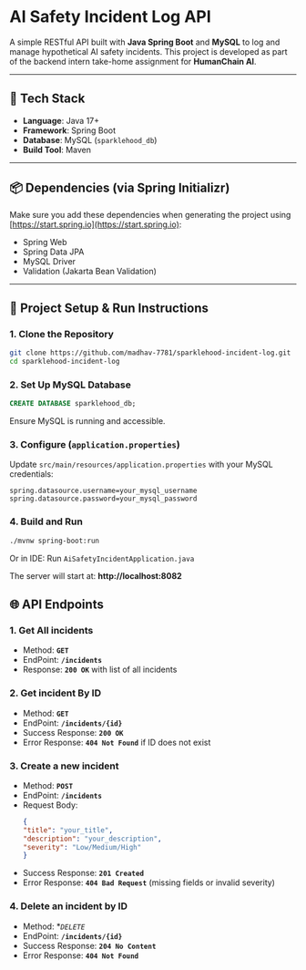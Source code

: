 # AI Safety Incident Log API

A simple RESTful API built with **Java Spring Boot** and **MySQL** to log and manage hypothetical AI safety incidents. This project is developed as part of the backend intern take-home assignment for **HumanChain AI**.

---

## 🚀 Tech Stack

- **Language**: Java 17+
- **Framework**: Spring Boot
- **Database**: MySQL (`sparklehood_db`)
- **Build Tool**: Maven

---

## 📦 Dependencies (via Spring Initializr)

Make sure you add these dependencies when generating the project using [https://start.spring.io](https://start.spring.io):

- Spring Web
- Spring Data JPA
- MySQL Driver
- Validation (Jakarta Bean Validation)

---

## 🔧 Project Setup & Run Instructions

### 1. Clone the Repository

```bash
git clone https://github.com/madhav-7781/sparklehood-incident-log.git
cd sparklehood-incident-log
```

### 2. Set Up MySQL Database
```sql
CREATE DATABASE sparklehood_db;
```
Ensure MySQL is running and accessible.


### 3. Configure (```application.properties```)
Update ```src/main/resources/application.properties``` with your MySQL credentials:

```properties
spring.datasource.username=your_mysql_username
spring.datasource.password=your_mysql_password
```

### 4. Build and Run
```bash
./mvnw spring-boot:run
```
Or in IDE: Run ```AiSafetyIncidentApplication.java```

The server will start at: **http://localhost:8082**

## 🌐 API Endpoints

### 1. Get All incidents
- Method: **`GET`**
- EndPoint: **`/incidents`**
- Response: **`200 OK`** with list of all incidents

### 2. Get incident By ID
- Method: **`GET`**
- EndPoint: **`/incidents/{id}`**
- Success Response: **`200 OK`**
- Error Response: **`404 Not Found`** if ID does not exist

### 3. Create a new incident
- Method: **`POST`**
- EndPoint: **`/incidents`**
- Request Body:
  ```json
  {
  "title": "your_title",
  "description": "your_description",
  "severity": "Low/Medium/High"
  }
  ```
- Success Response: **`201 Created`**
- Error Response: **`404 Bad Request`** (missing fields or invalid severity)

### 4. Delete an incident by ID
- Method: **`DELETE`*
- EndPoint: **`/incidents/{id}`**
- Success Response: **`204 No Content`**
- Error Response: **`404 Not Found`**
